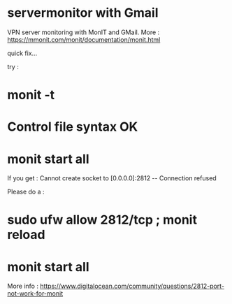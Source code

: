 # servermonitor with Gmail
VPN server monitoring with MonIT and GMail.
More : https://mmonit.com/monit/documentation/monit.html

quick fix...

try :  
# monit -t
# Control file syntax OK

# monit start all

If you get :  Cannot create socket to [0.0.0.0]:2812 -- Connection refused

Please do a :
# sudo ufw allow 2812/tcp ; monit reload
# monit start all

More info : https://www.digitalocean.com/community/questions/2812-port-not-work-for-monit


